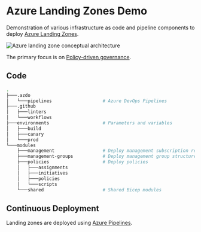 # Azure Landing Zones Demo

Demonstration of various infrastructure as code and pipeline components to deploy [Azure Landing Zones](https://learn.microsoft.com/en-us/azure/cloud-adoption-framework/ready/landing-zone/).

![Azure landing zone conceptual architecture](https://learn.microsoft.com/en-us/azure/cloud-adoption-framework/ready/enterprise-scale/media/ns-arch-cust-expanded.svg)

The primary focus is on [Policy-driven governance](https://learn.microsoft.com/en-us/azure/cloud-adoption-framework/ready/landing-zone/design-principles#policy-driven-governance).

## Code

```bash
.
├───.azdo
│   └───pipelines                   # Azure DevOps Pipelines
├───.github
│   ├───linters
│   └───workflows
├───environments                    # Parameters and variables
│   ├───build
│   ├───canary
│   └───prod
└───modules
    ├───management                  # Deploy management subscription resources
    ├───management-groups           # Deploy management group structure
    ├───policies                    # Deploy policies
    │   ├───assignments
    │   ├───initiatives
    │   ├───policies
    │   └───scripts
    └───shared                      # Shared Bicep modules
```

## Continuous Deployment

Landing zones are deployed using [Azure Pipelines](https://dev.azure.com/ondfisk/AzureLandingZonesDemo).
